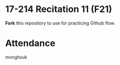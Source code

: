 # 17-214 Recitation 11 (F21)
**Fork** this repository to use for practicing Github flow.

# Attendance
monghsuk
